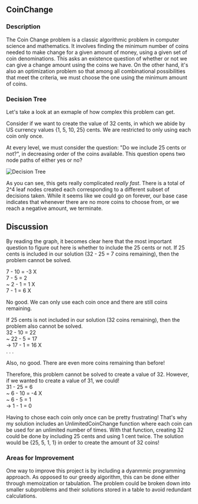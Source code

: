 ## CoinChange 

### Description 
The Coin Change problem is a classic algorithmic problem in computer science and mathematics. It involves finding the minimum number of coins needed to make change for a given amount of money, using a given set of coin denominations. This asks an existence question of whether or not we can give a change amount using the coins we have. On the other hand, it's also an optimization problem so that among all combinational possibilities that meet the criteria, we must choose the one using the minimum amount of coins.

### Decision Tree
Let's take a look at an exmaple of how complex this problem can get. 

Consider if we want to create the value of 32 cents, in which we abide by US currency values {1, 5, 10, 25} cents. We are restricted to only using each coin only once.

At every level, we must consider the question: "Do we include 25 cents or not?", in decreasing order of the coins available. This question opens two node paths of either yes or no? 

![Decision Tree](https://user-images.githubusercontent.com/94495024/231309197-4f5e1e2c-97ec-4084-ac6c-b2cf4e9c5a60.jpg)

As you can see, this gets really complicated _really fast_. There is a total of 2^4 leaf nodes created each corresponding to a different subset of decisions taken. While it seems like we could go on forever, our base case indicates that whenever there are no more coins to choose from, or we reach a negative amount, we terminate.

## Discussion
By reading the graph, it becomes clear here that the most important question to figure out here is whether to include the 25 cents or not. If 25 cents is included in our solution (32 - 25 = 7 coins remaining), then the problem cannot be solved. 

7 - 10 = -3 X <br />
7 - 5 = 2 <br />
 ~ 2 - 1 = 1 X <br />
7 - 1 = 6 X <br />

No good. We can only use each coin once and there are still coins remaining.

If 25 cents is not included in our solution (32 coins remaining), then the problem also cannot be solved.
<br />
32 - 10 = 22 <br />
 ~ 22 - 5 = 17 <br />
    -> 17 - 1 = 16 X <br />
. . . 

Also, no good. There are even more coins remaining than before! 

Therefore, this problem cannot be solved to create a value of 32. However, if we wanted to create a value of 31, we could!
<br />
31 - 25 = 6 <br />
 ~ 6 - 10 = -4 X <br />
 ~ 6 - 5 = 1 <br />
    -> 1 - 1 = 0 <br />
   
Having to chose each coin only once can be pretty frustrating! That's why my solution includes an UnlimitedCoinChange function where each coin can be used for an unlimited number of times. With that function, creating 32 could be done by including 25 cents and using 1 cent twice. The solution would be {25, 5, 1, 1} in order to create the amount of 32 coins!

### Areas for Improvement 
One way to improve this project is by including a dyanmmic programming approach. As opposed to our greedy algorithm, this can be done either through memoization or tabulation. The problem could be broken down into smaller subproblems and their solutions stored in a table to avoid redundant calculations.



